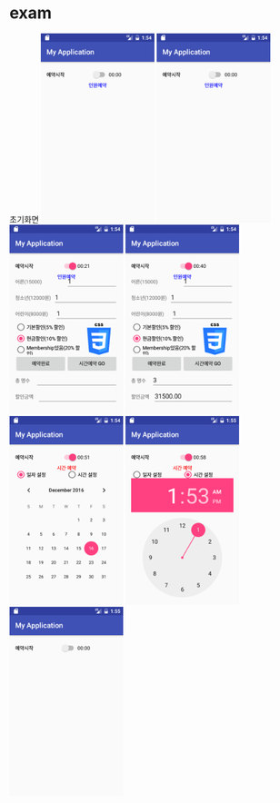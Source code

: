 # exam
초기화면
<img src="https://github.com/qhdl301/exam/blob/master/app/fixel/Screenshot_1481853244.png?raw=true" width="200">
<img src="https://github.com/qhdl301/exam/blob/master/app/fixel/Screenshot_1481853244.png?raw=true" width="200">
<img src="https://github.com/qhdl301/exam/blob/master/app/fixel/Screenshot_1481853268.png?raw=true" width="200">
<img src="https://github.com/qhdl301/exam/blob/master/app/fixel/Screenshot_1481853287.png?raw=true" width="200">
<img src="https://github.com/qhdl301/exam/blob/master/app/fixel/Screenshot_1481853299.png?raw=true" width="200">
<img src="https://github.com/qhdl301/exam/blob/master/app/fixel/Screenshot_1481853306.png?raw=true" width="200">
<img src="https://github.com/qhdl301/exam/blob/master/app/fixel/Screenshot_1481853313.png?raw=true" width="200">





